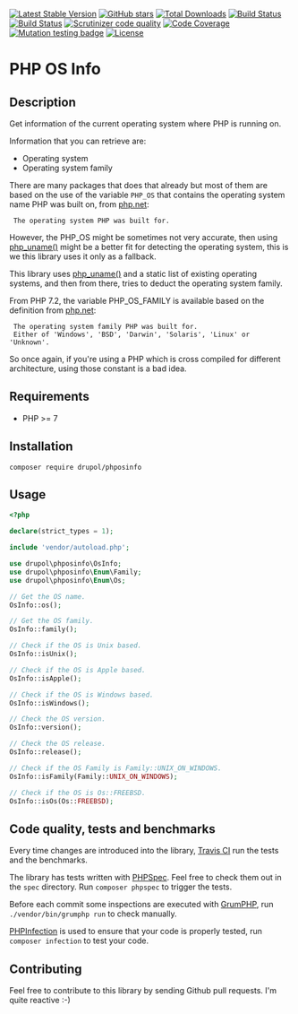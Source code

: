[![Latest Stable Version](https://img.shields.io/packagist/v/drupol/phposinfo.svg?style=flat-square)](https://packagist.org/packages/drupol/phposinfo)
 [![GitHub stars](https://img.shields.io/github/stars/drupol/phposinfo.svg?style=flat-square)](https://packagist.org/packages/drupol/phposinfo)
 [![Total Downloads](https://img.shields.io/packagist/dt/drupol/phposinfo.svg?style=flat-square)](https://packagist.org/packages/drupol/phposinfo)
 [![Build Status](https://img.shields.io/travis/drupol/phposinfo/master.svg?style=flat-square)](https://travis-ci.org/drupol/phposinfo)
 [![Build Status](https://img.shields.io/appveyor/ci/drupol/phposinfo.svg?style=flat-square)](https://ci.appveyor.com/project/drupol/phposinfo)
 [![Scrutinizer code quality](https://img.shields.io/scrutinizer/quality/g/drupol/phposinfo/master.svg?style=flat-square)](https://scrutinizer-ci.com/g/drupol/phposinfo/?branch=master)
 [![Code Coverage](https://img.shields.io/scrutinizer/coverage/g/drupol/phposinfo/master.svg?style=flat-square)](https://scrutinizer-ci.com/g/drupol/phposinfo/?branch=master)
 [![Mutation testing badge](https://badge.stryker-mutator.io/github.com/drupol/phposinfo/master)](https://stryker-mutator.github.io)
 [![License](https://img.shields.io/packagist/l/drupol/phposinfo.svg?style=flat-square)](https://packagist.org/packages/drupol/phposinfo)

# PHP OS Info

## Description

Get information of the current operating system where PHP is running on.

Information that you can retrieve are:

* Operating system
* Operating system family

There are many packages that does that already but most of them are based on
the use of the variable `PHP_OS` that contains the operating system name PHP was 
built on, from [php.net](https://www.php.net/manual/en/reserved.constants.php):

     The operating system PHP was built for.

However, the PHP_OS might be sometimes not very accurate, then using
[php_uname()](https://php.net/php_uname) might be a better fit for detecting the
operating system, this is we this library uses it only as a fallback.

This library uses [php_uname()](https://php.net/php_uname) and a static list of
existing operating systems, and then from there, tries to deduct the operating
system family.

From PHP 7.2, the variable PHP_OS_FAMILY is available based on the definition
from [php.net](https://www.php.net/manual/en/reserved.constants.php):

     The operating system family PHP was built for.
     Either of 'Windows', 'BSD', 'Darwin', 'Solaris', 'Linux' or 'Unknown'. 

So once again, if you're using a PHP which is cross compiled for different
architecture, using those constant is a bad idea.

## Requirements

* PHP >= 7

## Installation

```composer require drupol/phposinfo```

## Usage

```php
<?php

declare(strict_types = 1);

include 'vendor/autoload.php';

use drupol\phposinfo\OsInfo;
use drupol\phposinfo\Enum\Family;
use drupol\phposinfo\Enum\Os;

// Get the OS name.
OsInfo::os();

// Get the OS family.
OsInfo::family();

// Check if the OS is Unix based.
OsInfo::isUnix();

// Check if the OS is Apple based.
OsInfo::isApple();

// Check if the OS is Windows based.
OsInfo::isWindows();

// Check the OS version.
OsInfo::version();

// Check the OS release.
OsInfo::release();

// Check if the OS Family is Family::UNIX_ON_WINDOWS.
OsInfo::isFamily(Family::UNIX_ON_WINDOWS);

// Check if the OS is Os::FREEBSD.
OsInfo::isOs(Os::FREEBSD);
```

## Code quality, tests and benchmarks

Every time changes are introduced into the library, [Travis CI](https://travis-ci.org/drupol/phposinfo/builds) run the tests and the benchmarks.

The library has tests written with [PHPSpec](http://www.phpspec.net/).
Feel free to check them out in the `spec` directory. Run `composer phpspec` to trigger the tests.

Before each commit some inspections are executed with [GrumPHP](https://github.com/phpro/grumphp), run `./vendor/bin/grumphp run` to check manually.

[PHPInfection](https://github.com/infection/infection) is used to ensure that your code is properly tested, run `composer infection` to test your code.

## Contributing

Feel free to contribute to this library by sending Github pull requests. I'm quite reactive :-)
